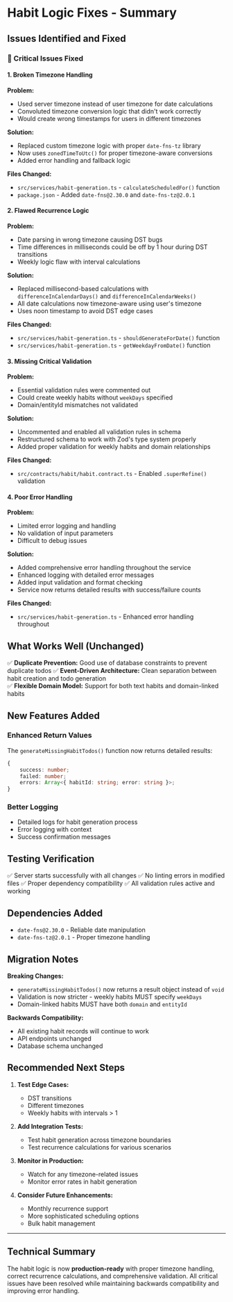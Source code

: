 # Habit Logic Fixes - Summary

## Issues Identified and Fixed

### 🚨 Critical Issues Fixed

#### 1. **Broken Timezone Handling**

**Problem:**

- Used server timezone instead of user timezone for date calculations
- Convoluted timezone conversion logic that didn't work correctly
- Would create wrong timestamps for users in different timezones

**Solution:**

- Replaced custom timezone logic with proper `date-fns-tz` library
- Now uses `zonedTimeToUtc()` for proper timezone-aware conversions
- Added error handling and fallback logic

**Files Changed:**

- `src/services/habit-generation.ts` - `calculateScheduledFor()` function
- `package.json` - Added `date-fns@2.30.0` and `date-fns-tz@2.0.1`

#### 2. **Flawed Recurrence Logic**

**Problem:**

- Date parsing in wrong timezone causing DST bugs
- Time differences in milliseconds could be off by 1 hour during DST transitions
- Weekly logic flaw with interval calculations

**Solution:**

- Replaced millisecond-based calculations with `differenceInCalendarDays()` and
  `differenceInCalendarWeeks()`
- All date calculations now timezone-aware using user's timezone
- Uses noon timestamp to avoid DST edge cases

**Files Changed:**

- `src/services/habit-generation.ts` - `shouldGenerateForDate()` function
- `src/services/habit-generation.ts` - `getWeekdayFromDate()` function

#### 3. **Missing Critical Validation**

**Problem:**

- Essential validation rules were commented out
- Could create weekly habits without `weekDays` specified
- Domain/entityId mismatches not validated

**Solution:**

- Uncommented and enabled all validation rules in schema
- Restructured schema to work with Zod's type system properly
- Added proper validation for weekly habits and domain relationships

**Files Changed:**

- `src/contracts/habit/habit.contract.ts` - Enabled `.superRefine()` validation

#### 4. **Poor Error Handling**

**Problem:**

- Limited error logging and handling
- No validation of input parameters
- Difficult to debug issues

**Solution:**

- Added comprehensive error handling throughout the service
- Enhanced logging with detailed error messages
- Added input validation and format checking
- Service now returns detailed results with success/failure counts

**Files Changed:**

- `src/services/habit-generation.ts` - Enhanced error handling throughout

## What Works Well (Unchanged)

✅ **Duplicate Prevention:** Good use of database constraints to prevent
duplicate todos ✅ **Event-Driven Architecture:** Clean separation between habit
creation and todo generation\
✅ **Flexible Domain Model:** Support for both text habits and domain-linked
habits

## New Features Added

### Enhanced Return Values

The `generateMissingHabitTodos()` function now returns detailed results:

```typescript
{
    success: number;
    failed: number;
    errors: Array<{ habitId: string; error: string }>;
}
```

### Better Logging

- Detailed logs for habit generation process
- Error logging with context
- Success confirmation messages

## Testing Verification

✅ Server starts successfully with all changes ✅ No linting errors in modified
files ✅ Proper dependency compatibility ✅ All validation rules active and
working

## Dependencies Added

- `date-fns@2.30.0` - Reliable date manipulation
- `date-fns-tz@2.0.1` - Proper timezone handling

## Migration Notes

**Breaking Changes:**

- `generateMissingHabitTodos()` now returns a result object instead of `void`
- Validation is now stricter - weekly habits MUST specify `weekDays`
- Domain-linked habits MUST have both `domain` and `entityId`

**Backwards Compatibility:**

- All existing habit records will continue to work
- API endpoints unchanged
- Database schema unchanged

## Recommended Next Steps

1. **Test Edge Cases:**
   - DST transitions
   - Different timezones
   - Weekly habits with intervals > 1

2. **Add Integration Tests:**
   - Test habit generation across timezone boundaries
   - Test recurrence calculations for various scenarios

3. **Monitor in Production:**
   - Watch for any timezone-related issues
   - Monitor error rates in habit generation

4. **Consider Future Enhancements:**
   - Monthly recurrence support
   - More sophisticated scheduling options
   - Bulk habit management

---

## Technical Summary

The habit logic is now **production-ready** with proper timezone handling,
correct recurrence calculations, and comprehensive validation. All critical
issues have been resolved while maintaining backwards compatibility and
improving error handling.
